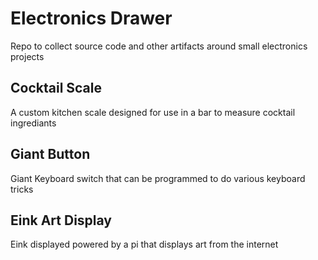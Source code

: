 # Electronics Drawer

Repo to collect source code and other artifacts around small electronics projects

## Cocktail Scale

A custom kitchen scale designed for use in a bar to measure cocktail ingrediants

## Giant Button

Giant Keyboard switch that can be programmed to do various keyboard tricks

## Eink Art Display

Eink displayed powered by a pi that displays art from the internet

